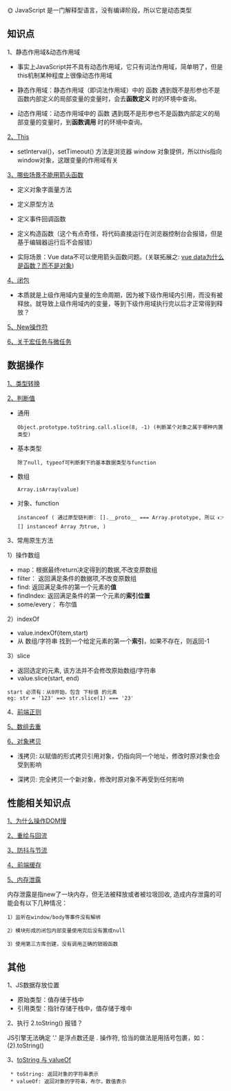 🌞 JavaScript 是一门解释型语言，没有编译阶段，所以它是动态类型


## 知识点   

1、静态作用域&动态作用域

  * 事实上JavaScript并不具有动态作用域，它只有词法作用域，简单明了，但是this机制某种程度上很像动态作用域

  * 静态作用域：静态作用域（即词法作用域）中的 函数 遇到既不是形参也不是函数内部定义的局部变量的变量时，会去**函数定义** 时的环境中查询。

  * 动态作用域：动态作用域中的 函数 遇到既不是形参也不是函数内部定义的局部变量的变量时，到**函数调用** 时的环境中查询。

[2、This](https://www.cnblogs.com/Tiboo/p/11370325.html)
* setInterval()，setTimeout() 方法是浏览器 window 对象提供，所以this指向window对象，这跟变量的作用域有关
 
[3、哪些场景不能用箭头函数](https://zhuanlan.zhihu.com/p/26540168)
* 定义对象字面量方法
   
* 定义原型方法
    
* 定义事件回调函数
    
* 定义构造函数（这个有点奇怪，将代码直接运行在浏览器控制台会报错，但是基于编辑器运行后不会报错）

*  实际场景：Vue data不可以使用箭头函数问题。(关联拓展之: [vue data为什么是函数？而不是对象](https://www.imqianduan.com/vue/192.html))

[4、闭包](http://www.ruanyifeng.com/blog/2009/08/learning_javascript_closures.html)

* 本质就是上级作用域内变量的生命周期，因为被下级作用域内引用，而没有被释放。就导致上级作用域内的变量，等到下级作用域执行完以后才正常得到释放？

[5、New操作符](https://juejin.cn/post/6844903789070123021)

[6、关于宏任务与微任务](https://github.com/yang1212/collection-about/issues/4)

## 数据操作

[1、类型转换](https://juejin.im/post/5b6906b46fb9a04fcb5b8771)

[2、判断值](https://juejin.im/post/5be52b1ae51d450b3647e766#heading-2)

  * 通用
    ```
    Object.prototype.toString.call.slice(8, -1) (判断某个对象之属于哪种内置类型)
    ```
  * 基本类型
    ```
    除了null, typeof可判断剩下的基本数据类型与function
    ```
  * 数组
    ```
    Array.isArray(value) 
    ```
  * 对象、function
    ```
    instanceof ( 通过原型链判断: [].__proto__ === Array.prototype, 所以 👉 [] instanceof Array 为true, )
    ```  

3、常用原生方法

1）操作数组

* map：根据最终return决定得到的数据,不改变原数组
* filter： 返回满足条件的数据项,不改变原数组
* find: 返回满足条件的第一个元素的**值**
* findIndex: 返回满足条件的第一个元素的**索引位置**
* some/every： 布尔值

2）indexOf
 * value.indexOf(item,start)
 * 从 数组/字符串 找到一个给定元素的第一个**索引**，如果不存在，则返回-1

3）slice  

* 返回选定的元素, 该方法并不会修改原始数组/字符串
* value.slice(start, end)
 ```
 start 必须有：从0开始，包含 下标值 的元素
 eg: str = '123' ==> str.slice(1) === '23' 
 ```

4、[前端正则](https://github.com/yang1212/collection-about/issues/42)

[5、数组去重](https://www.cnblogs.com/Tiboo/p/11846316.html)

[6、对象拷贝](https://juejin.im/post/5b5dcf8351882519790c9a2e#heading-4)

* 浅拷贝: 以赋值的形式拷贝引用对象，仍指向同一个地址，修改时原对象也会受到影响

* 深拷贝: 完全拷贝一个新对象，修改时原对象不再受到任何影响


## 性能相关知识点

[1、为什么操作DOM慢](https://segmentfault.com/a/1190000004114594)

[2、重绘与回流](https://www.cnblogs.com/Tiboo/p/10505613.html)

[3、防抖与节流](https://www.cnblogs.com/Tiboo/p/11795788.html)

[4、前端缓存](https://github.com/yang1212/collection-about/issues/41)

[5、内存泄露](https://juejin.im/post/5b2fd09ee51d45588576f429)
 
  内存泄露是指new了一块内存，但无法被释放或者被垃圾回收, 造成内存泄露的可能会有以下几种情况：

    1）监听在window/body等事件没有解绑

    2）模块形成的闭包内部变量使用完后没有置成null

    3）使用第三方库创建，没有调用正确的销毁函数  


## 其他

1、JS数据存放位置
* 原始类型：值存储于栈中
* 引用类型：指针存储于栈中，值存储于堆中


2、执行 2.toString() 报错？

JS引擎无法确定 '.' 是浮点数还是 . 操作符, 恰当的做法是用括号包裹，如：(2).toString()

3、[toString 与 valueOf](https://segmentfault.com/a/1190000010824347)
     
     * toString: 返回对象的字符串表示
     * valueOf: 返回对象的字符串，布尔，数值表示
